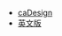 * [caDesign](http://cadesign.cn)
* [英文版](https://richiebao.github.io/Urban-Spatial-Data-Analysis_python_EN/#/)